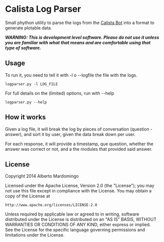 Calista Log Parser
====================
Small phython utility to parse the logs from the [Calista Bot](https://github.com/gsi-upm/calista-bot) into a format to generate plotable data.

***WARNING: This is development level software.  Please do not use it unless you
             are familiar with what that means and are comfortable using that type
             of software.***

Usage
---------------------------------------
To run it, you need to tell it with -l o --logfile the file with the logs.
    
    logparser.py -l LOG_FILE

For full details on the (limited) options, run with --help
    
    logparser.py --help

How it works
---------------------------------------

Given a log file, it will break the log by pieces of conversation (question - answer), and
sort it by user, given the data break down per user.

For each response, it will provide a timestamp, que question, whether the answer was correct or not,
and a the modules that provided said answer.

License
---------------------------------------
Copyright 2014 Alberto Mardomingo

Licensed under the Apache License, Version 2.0 (the "License");
you may not use this file except in compliance with the License.
You may obtain a copy of the License at

    http://www.apache.org/licenses/LICENSE-2.0

Unless required by applicable law or agreed to in writing, software
distributed under the License is distributed on an "AS IS" BASIS,
WITHOUT WARRANTIES OR CONDITIONS OF ANY KIND, either express or implied.
See the License for the specific language governing permissions and
limitations under the License.


